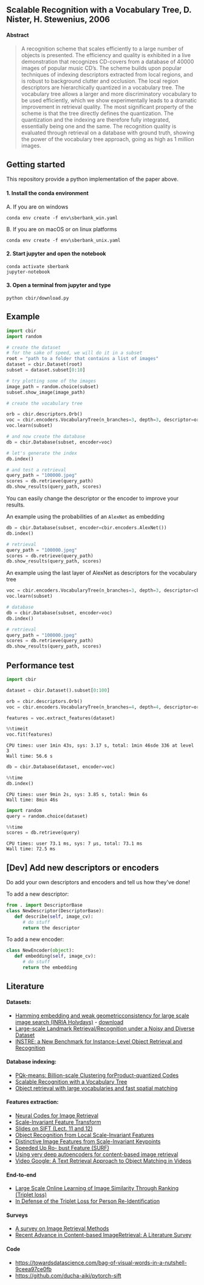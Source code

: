 ## Scalable Recognition with a Vocabulary Tree, D. Nister, H. Stewenius, 2006
#### Abstract

> A recognition scheme that scales efficiently to a large number of objects is presented. The efficiency and quality is exhibited in a live demonstration that recognizes CD-covers from a database of 40000 images of popular music CD’s. The scheme builds upon popular techniques of indexing descriptors extracted from local regions, and is robust to background clutter and occlusion. The local region descriptors are hierarchically quantized in a vocabulary tree. The vocabulary tree allows a larger and more discriminatory vocabulary to be used efficiently, which we show experimentally leads to a dramatic improvement in retrieval quality. The most significant property of the scheme is that the tree directly defines the quantization. The quantization and the indexing are therefore fully integrated, essentially being one and the same. The recognition quality is evaluated through retrieval on a database with ground truth, showing the power of the vocabulary tree approach, going as high as 1 million images.


## Getting started

This repository provide a python implementation of the paper above.

#### 1. Install the conda environment
   A. If you are on windows
```
conda env create -f env\sberbank_win.yaml
```

   B. If you are on macOS or on linux platforms

```
conda env create -f env\sberbank_unix.yaml
```

#### 2. Start jupyter and open the notebook
```
conda activate sberbank
jupyter-notebook
```

#### 3. Open a terminal from jupyter and type
```
python cbir/download.py
```

## Example

```python
import cbir
import random

# create the dataset
# for the sake of speed, we will do it in a subset
root = "path to a folder that contains a list of images"
dataset = cbir.Dataset(root)
subset = dataset.subset[0:10]

# try plotting some of the images
image_path = random.choice(subset)
subset.show_image(image_path)

# create the vocabulary tree

orb = cbir.descriptors.Orb()
voc = cbir.encoders.VocabularyTree(n_branches=3, depth=3, descriptor=orb)
voc.learn(subset)

# and now create the database
db = cbir.Database(subset, encoder=voc)

# let's generate the index
db.index()

# and test a retrieval
query_path = "100000.jpeg"
scores = db.retrieve(query_path)
db.show_results(query_path, scores)
```

You can easily change the descriptor or the encoder to improve your results.

An example using the probabilities of an `AlexNet` as embedding
```python
db = cbir.Database(subset, encoder=cbir.encoders.AlexNet())
db.index()

# retrieval
query_path = "100000.jpeg"
scores = db.retrieve(query_path)
db.show_results(query_path, scores)
```

An example using the last layer of AlexNet as descriptors for the vocabulary tree
```python
voc = cbir.encoders.VocabularyTree(n_branches=3, depth=3, descriptor=cbir.descriptors.AlexNet())
voc.learn(subset)

# database
db = cbir.Database(subset, encoder=voc)
db.index()

# retrieval
query_path = "100000.jpeg"
scores = db.retrieve(query_path)
db.show_results(query_path, scores)
```

## Performance test

```python
import cbir

dataset = cbir.Dataset().subset[0:100]

orb = cbir.descriptors.Orb()
voc = cbir.encoders.VocabularyTree(n_branches=4, depth=4, descriptor=orb)

features = voc.extract_features(dataset)
```
```python
%%timeit
voc.fit(features)
```
```
CPU times: user 1min 43s, sys: 3.17 s, total: 1min 46sde 336 at level 3			
Wall time: 56.6 s
```
```python
db = cbir.Database(dataset, encoder=voc)
```
```python
%%time
db.index()
```
```
CPU times: user 9min 2s, sys: 3.85 s, total: 9min 6s
Wall time: 8min 46s
```
```python
import random
query = random.choice(dataset)
```
```python
%%time
scores = db.retrieve(query)
```
```
CPU times: user 73.1 ms, sys: 7 µs, total: 73.1 ms
Wall time: 72.5 ms
```

## [Dev] Add new descriptors or encoders
Do add your own descriptors and encoders and tell us how they've done!

To add a new descriptor:
```python
from . import DescriptorBase
class NewDescriptor(DescriptorBase):
   def describe(self, image_cv):
      # do stuff
      return the descriptor
```

To add a new encoder:
```python
class NewEncoder(object):
   def embedding(self, image_cv):
      # do stuff
      return the embedding
```

## Literature

#### Datasets:
- [Hamming embedding and weak geometricconsistency for large scale image search (INRIA Holydays)](http://lear.inrialpes.fr/people/jegou/data.php#holidays) - [download](https://lear.inrialpes.fr/pubs/2008/JDS08/jegou_hewgc08.pdf)
- [Large-scale Landmark Retrieval/Recognition under a Noisy and Diverse Dataset](https://arxiv.org/abs/1906.04087)
- [INSTRE: a New Benchmark for Instance-Level Object Retrieval and Recognition](https://dl.acm.org/doi/pdf/10.1145/2700292)

#### Database indexing:
- [PQk-means: Billion-scale Clustering forProduct-quantized Codes](https://arxiv.org/pdf/1709.03708.pdf)
- [Scalable Recognition with a Vocabulary Tree](https://ieeexplore.ieee.org/document/1641018)
- [Object retrieval with large vocabularies and fast spatial matching](https://ieeexplore.ieee.org/document/4270197)

#### Features extraction:
- [Neural Codes for Image Retrieval](https://arxiv.org/pdf/1404.1777.pdf)
- [Scale-Invariant Feature Transform](https://pdfs.semanticscholar.org/0129/3b985b17154fbb178cd1f944ce3cc4fc9266.pdf)
- [Slides on SIFT (Lect. 11 and 12)](http://vision.stanford.edu/teaching/cs231a_autumn1112/lecture/)
- [Object Recognition from Local Scale-Invariant Features](https://ieeexplore.ieee.org/stamp/stamp.jsp?arnumber=790410)
- [Distinctive Image Features from Scale-Invariant Keypoints](https://link.springer.com/content/pdf/10.1023/B:VISI.0000029664.99615.94.pdf)
- [Speeded Up Ro- bust Feature (SURF)](https://www.vision.ee.ethz.ch/~surf/eccv06.pdf)
- [Using very deep autoencoders for content-based image retrieval](http://www.cs.toronto.edu/~fritz/absps/esann-deep-final.pdf)
- [Video Google: A Text Retrieval Approach to Object Matching in Videos](http://www.robots.ox.ac.uk/~vgg/publications/papers/sivic03.pdf)

#### End-to-end
- [Large Scale Online Learning of Image Similarity Through Ranking (Triplet loss)](http://www.jmlr.org/papers/volume11/chechik10a/chechik10a.pdf)
- [In Defense of the Triplet Loss for Person Re-Identification](https://arxiv.org/abs/1703.07737)

#### Surveys
- [A survey on Image Retrieval Methods](http://cogprints.org/9815/1/Survey%20on%20Image%20Retrieval%20Methods.pdf)
- [Recent Advance in Content-based ImageRetrieval: A Literature Survey](https://arxiv.org/pdf/1706.06064.pdf)

#### Code
- https://towardsdatascience.com/bag-of-visual-words-in-a-nutshell-9ceea97ce0fb
- https://github.com/ducha-aiki/pytorch-sift
